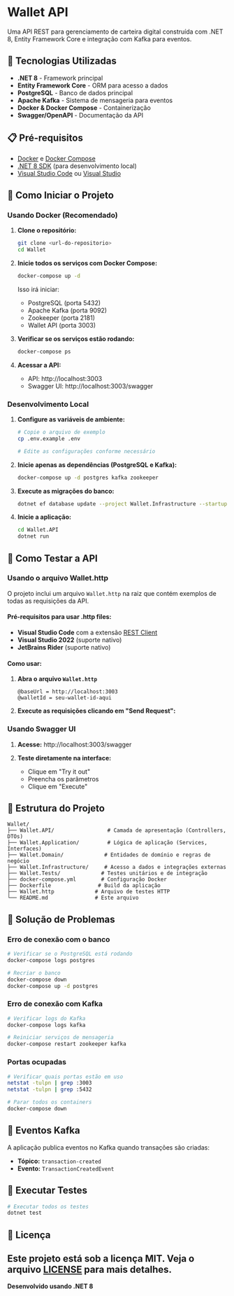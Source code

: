 # Wallet API

Uma API REST para gerenciamento de carteira digital construída com .NET 8, Entity Framework Core e integração com Kafka para eventos.

## 🚀 Tecnologias Utilizadas

- **.NET 8** - Framework principal
- **Entity Framework Core** - ORM para acesso a dados
- **PostgreSQL** - Banco de dados principal
- **Apache Kafka** - Sistema de mensageria para eventos
- **Docker & Docker Compose** - Containerização
- **Swagger/OpenAPI** - Documentação da API

## 📋 Pré-requisitos

- [Docker](https://www.docker.com/get-started) e [Docker Compose](https://docs.docker.com/compose/install/)
- [.NET 8 SDK](https://dotnet.microsoft.com/download/dotnet/8.0) (para desenvolvimento local)
- [Visual Studio Code](https://code.visualstudio.com/) ou [Visual Studio](https://visualstudio.microsoft.com/)

## 🐳 Como Iniciar o Projeto

### Usando Docker (Recomendado)

1. **Clone o repositório:**
   ```bash
   git clone <url-do-repositorio>
   cd Wallet
   ```

2. **Inicie todos os serviços com Docker Compose:**
   ```bash
   docker-compose up -d
   ```

   Isso irá iniciar:
   - PostgreSQL (porta 5432)
   - Apache Kafka (porta 9092)
   - Zookeeper (porta 2181)
   - Wallet API (porta 3003)

3. **Verificar se os serviços estão rodando:**
   ```bash
   docker-compose ps
   ```

4. **Acessar a API:**
   - API: http://localhost:3003
   - Swagger UI: http://localhost:3003/swagger

### Desenvolvimento Local

1. **Configure as variáveis de ambiente:**
   ```bash
   # Copie o arquivo de exemplo
   cp .env.example .env
   
   # Edite as configurações conforme necessário
   ```

2. **Inicie apenas as dependências (PostgreSQL e Kafka):**
   ```bash
   docker-compose up -d postgres kafka zookeeper
   ```

3. **Execute as migrações do banco:**
   ```bash
   dotnet ef database update --project Wallet.Infrastructure --startup-project Wallet.API
   ```

4. **Inicie a aplicação:**
   ```bash
   cd Wallet.API
   dotnet run
   ```

## 🧪 Como Testar a API

### Usando o arquivo Wallet.http

O projeto inclui um arquivo `Wallet.http` na raiz que contém exemplos de todas as requisições da API.

#### Pré-requisitos para usar .http files:
- **Visual Studio Code** com a extensão [REST Client](https://marketplace.visualstudio.com/items?itemName=humao.rest-client)
- **Visual Studio 2022** (suporte nativo)
- **JetBrains Rider** (suporte nativo)

#### Como usar:

1. **Abra o arquivo `Wallet.http`**
   ```http
   @baseUrl = http://localhost:3003
   @walletId = seu-wallet-id-aqui
   ```

2. **Execute as requisições clicando em "Send Request":**

### Usando Swagger UI

1. **Acesse:** http://localhost:3003/swagger

2. **Teste diretamente na interface:**
   - Clique em "Try it out"
   - Preencha os parâmetros
   - Clique em "Execute"

## 📁 Estrutura do Projeto

```
Wallet/
├── Wallet.API/                 # Camada de apresentação (Controllers, DTOs)
├── Wallet.Application/         # Lógica de aplicação (Services, Interfaces)
├── Wallet.Domain/             # Entidades de domínio e regras de negócio
├── Wallet.Infrastructure/     # Acesso a dados e integrações externas
├── Wallet.Tests/             # Testes unitários e de integração
├── docker-compose.yml        # Configuração Docker
├── Dockerfile               # Build da aplicação
├── Wallet.http             # Arquivo de testes HTTP
└── README.md               # Este arquivo
```

## 🐛 Solução de Problemas

### Erro de conexão com o banco
```bash
# Verificar se o PostgreSQL está rodando
docker-compose logs postgres

# Recriar o banco
docker-compose down
docker-compose up -d postgres
```

### Erro de conexão com Kafka
```bash
# Verificar logs do Kafka
docker-compose logs kafka

# Reiniciar serviços de mensageria
docker-compose restart zookeeper kafka
```

### Portas ocupadas
```bash
# Verificar quais portas estão em uso
netstat -tulpn | grep :3003
netstat -tulpn | grep :5432

# Parar todos os containers
docker-compose down
```
## 🔄 Eventos Kafka

A aplicação publica eventos no Kafka quando transações são criadas:

- **Tópico:** `transaction-created`
- **Evento:** `TransactionCreatedEvent`

## 🧪 Executar Testes

```bash
# Executar todos os testes
dotnet test
```

## 📝 Licença

Este projeto está sob a licença MIT. Veja o arquivo [LICENSE](LICENSE) para mais detalhes.
---

**Desenvolvido usando .NET 8**